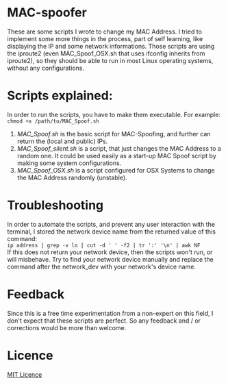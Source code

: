 # MAC-spoofer
These are some scripts I wrote to change my MAC Address. I tried to implement some more things in the process, part of self learning, like displaying the IP and some network informations.
Those scripts are using the iproute2 (even MAC_Spoof_OSX.sh that uses ifconfig inherits from iproute2), so they should be able to run in most Linux operating systems, without any configurations.

# Scripts explained:
In order to run the scripts, you have to make them executable. For example: `chmod +x /path/to/MAC_Spoof.sh`
1. *MAC_Spoof.sh* is the basic script for MAC-Spoofing, and further can return the (local and public) IPs.
2. *MAC_Spoof_silent.sh* is a script, that just changes the MAC Address to a random one. It could be used easily as a start-up MAC Spoof script by making some system configurations.
3. *MAC_Spoof_OSX.sh* is a script configured for OSX Systems to change the MAC Address randomly (unstable).

# Troubleshooting
In order to automate the scripts, and prevent any user interaction with the terminal, I stored the network device name from the returned value of this command:\
``` ip address | grep -v lo | cut -d ' ' -f2 | tr ':' '\n' | awk NF ```\
If this does not return your network device, then the scripts won't run, or will misbehave. Try to find your network device manually and replace the command after the network_dev with your network's device name. 

# Feedback
Since this is a free time experimentation from a non-expert on this field, I don't expect that these scripts are perfect.
So any feedback and / or corrections would be more than welcome.

# Licence
[MIT Licence](https://github.com/takispig/MAC-spoofer/blob/main/LICENSE)
